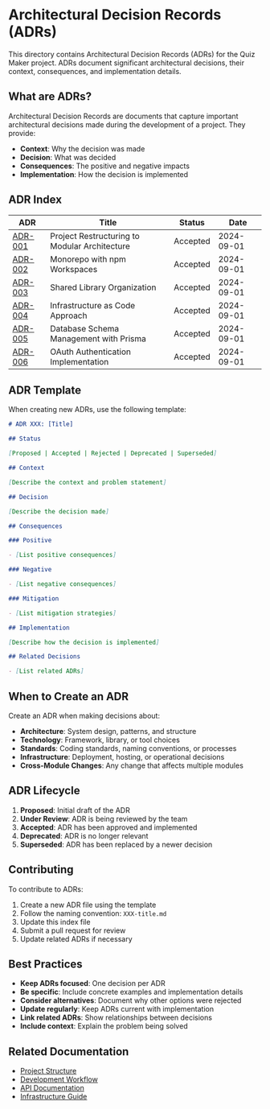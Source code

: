 # Architectural Decision Records (ADRs)

This directory contains Architectural Decision Records (ADRs) for the Quiz Maker project. ADRs document significant architectural decisions, their context, consequences, and implementation details.

## What are ADRs?

Architectural Decision Records are documents that capture important architectural decisions made during the development of a project. They provide:

- **Context**: Why the decision was made
- **Decision**: What was decided
- **Consequences**: The positive and negative impacts
- **Implementation**: How the decision is implemented

## ADR Index

| ADR                                                        | Title                                         | Status   | Date       |
| ---------------------------------------------------------- | --------------------------------------------- | -------- | ---------- |
| [ADR-001](./001-project-restructuring.md)                  | Project Restructuring to Modular Architecture | Accepted | 2024-09-01 |
| [ADR-002](./002-monorepo-with-npm-workspaces.md)           | Monorepo with npm Workspaces                  | Accepted | 2024-09-01 |
| [ADR-003](./003-shared-library-organization.md)            | Shared Library Organization                   | Accepted | 2024-09-01 |
| [ADR-004](./004-infrastructure-as-code.md)                 | Infrastructure as Code Approach               | Accepted | 2024-09-01 |
| [ADR-005](./005-database-schema-management-with-prisma.md) | Database Schema Management with Prisma        | Accepted | 2024-09-01 |
| [ADR-006](./006-oauth-authentication-implementation.md)    | OAuth Authentication Implementation           | Accepted | 2024-09-01 |

## ADR Template

When creating new ADRs, use the following template:

```markdown
# ADR XXX: [Title]

## Status

[Proposed | Accepted | Rejected | Deprecated | Superseded]

## Context

[Describe the context and problem statement]

## Decision

[Describe the decision made]

## Consequences

### Positive

- [List positive consequences]

### Negative

- [List negative consequences]

### Mitigation

- [List mitigation strategies]

## Implementation

[Describe how the decision is implemented]

## Related Decisions

- [List related ADRs]
```

## When to Create an ADR

Create an ADR when making decisions about:

- **Architecture**: System design, patterns, and structure
- **Technology**: Framework, library, or tool choices
- **Standards**: Coding standards, naming conventions, or processes
- **Infrastructure**: Deployment, hosting, or operational decisions
- **Cross-Module Changes**: Any change that affects multiple modules

## ADR Lifecycle

1. **Proposed**: Initial draft of the ADR
2. **Under Review**: ADR is being reviewed by the team
3. **Accepted**: ADR has been approved and implemented
4. **Deprecated**: ADR is no longer relevant
5. **Superseded**: ADR has been replaced by a newer decision

## Contributing

To contribute to ADRs:

1. Create a new ADR file using the template
2. Follow the naming convention: `XXX-title.md`
3. Update this index file
4. Submit a pull request for review
5. Update related ADRs if necessary

## Best Practices

- **Keep ADRs focused**: One decision per ADR
- **Be specific**: Include concrete examples and implementation details
- **Consider alternatives**: Document why other options were rejected
- **Update regularly**: Keep ADRs current with implementation
- **Link related ADRs**: Show relationships between decisions
- **Include context**: Explain the problem being solved

## Related Documentation

- [Project Structure](../PROJECT_STRUCTURE.md)
- [Development Workflow](../dev-workflow.md)
- [API Documentation](../api/README.md)
- [Infrastructure Guide](../infra/README.md)
